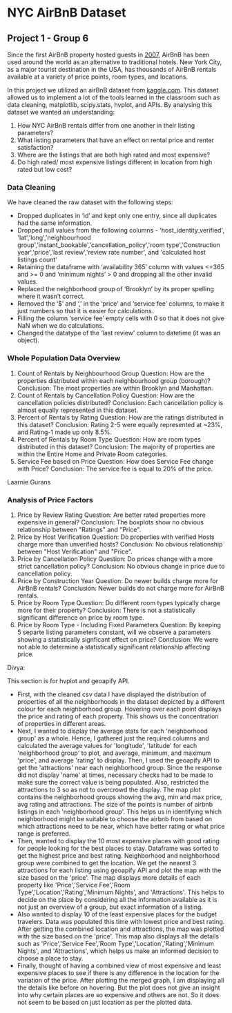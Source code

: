# NYC AirBnB Dataset
## Project 1 - Group 6

Since the first AirBnB property hosted guests in [2007](https://news.airbnb.com/about-us/#:~:text=Airbnb%20was%20born%20in%202007,every%20country%20across%20the%20globe.), AirBnB has been used around the world as an alternative to traditional hotels.  New York City, as a major tourist destination in the USA, has thousands of AirBnB rentals available at a variety of price points, room types, and locations.  

In this project we utilized an airBnB dataset from [kaggle.com](https://www.kaggle.com/datasets/arianazmoudeh/airbnbopendata). This dataset allowed us to implement a lot of the tools learned in the classroom such as data cleaning, matplotlib, scipy.stats, hvplot, and APIs.
By analysing this dataset we wanted an understanding:
  1. How NYC AirBnB rentals differ from one another in their listing parameters? 
  2. What listing parameters that have an effect on rental price and renter satisfaction?
  3. Where are the listings that are both high rated and most expensive?
  4. Do high rated/ most expensive listings different in location from high rated but low cost?
     
### Data Cleaning
We have cleaned the raw dataset with the following steps:

- Dropped duplicates in ‘id’ and kept only one entry, since all duplicates had the same information.
- Dropped null values from the following columns - 'host_identity_verified', 'lat','long','neighbourhood group','instant_bookable','cancellation_policy','room type','Construction year','price','last review','review rate number', and 'calculated host listings count'
- Retaining the dataframe with ‘availability 365’ column with values <=365 and >= 0 and ‘minimum nights’ > 0 and dropping all the other invalid values.
- Replaced the neighborhood group of ‘Brooklyn’ by its proper spelling where it wasn’t correct.
- Removed the ‘$’ and ‘,’ in the ‘price’ and ‘service fee’ columns, to make it just numbers so that it is easier for calculations.
- Filling the column ‘service fee’ empty cells with 0 so that it does not give NaN when we do calculations.
- Changed the datatype of the ‘last review’ column to datetime (it was an object).

### Whole Population Data Overview
1. Count of Rentals by Neighbourhood Group
  Question: How are the properties distributed within each neighbourhood group (borough)?
  Conclusion: The most properties are within Brooklyn and Manhattan.
2. Count of Rentals by Cancellation Policy
  Question: How are the cancellation policies distributed?
  Conclusion: Each cancellation policy is almost equally represented in this dataset.
3. Percent of Rentals by Rating
  Question: How are the ratings distributed in this dataset?
  Conclusion: Rating 2-5 were equally represented at ~23%, and Rating-1 made up only 8.5%.
4. Percent of Rentals by Room Type
  Question: How are room types distributed in this dataset?
  Conclusion: The majority of properties are within the Entire Home and Private Room categories.
5. Service Fee based on Price
  Question: How does Service Fee change with Price?
  Conclusion: The service fee is equal to 20% of the price.

Laarnie 
Gurans

### Analysis of Price Factors
1. Price by Review Rating
   Question: Are better rated properties more expensive in general?
   Conclusion: The boxplots show no obvious relationship between "Ratings" and "Price".
2. Price by Host Verification
  Question: Do properties with verified Hosts charge more than unverified hosts?
  Conclusion: No obvious relationship between "Host Verification" and "Price".
3. Price by Cancellation Policy
  Question: Do prices change with a more strict cancellation policy?
  Conclusion: No obvious change in price due to cancellation policy.
4. Price by Construction Year
  Question: Do newer builds charge more for AirBnB rentals?
  Conclusion: Newer builds do not charge more for AirBnB rentals.
5. Price by Room Type
  Question: Do different room types typically charge more for their property?
  Conclusion: There is not a statistically significant difference on price by room type.
6. Price by Room Type - Including Fixed Parameters
  Question: By keeping 5 separte listing parameters constant, will we observe a parameters showing a statistically signficant effect on price?
  Conclusion: We were not able to determine a statistically significant relationship affecting price.

Divya:

This section is for hvplot and geoapify API.
- First, with the cleaned csv data I have displayed the distribution of properties of all the neighborhoods in the dataset depicted by a different colour for each neighborhood group. Hovering over each point displays the price and rating of each property. This shows us the concentration of properties in different areas.
- Next, I wanted to display the average stats for each 'neighborhood group' as a whole. Hence, I gathered just the required columns and calculated the average values for 'longitude', 'latitude' for each 'neighborhood group' to plot, and average, minimum, and maximum 'price', and average 'rating' to display. Then, I used the geoapify API to get the 'attractions' near each neighborhood group. Since the response did not display 'name' at times, necessary checks had to be made to make sure the correct value is being populated. Also, restricted the attractions to 3 so as not to overcrowd the display. The map plot contains the neighborhood groups showing the avg, min and max price, avg rating and attractions. The size of the points is number of airbnb listings in each 'neighborhood group'. This helps us in identifying which neighborhood might be suitable to choose the airbnb from based on which attractions need to be near, which have better rating or what price range is preferred.
- Then, wanted to display the 10 most expensive places with good rating for people looking for the best places to stay. Dataframe was sorted to get the highest price and best rating. Neighborhood and neighborhood group were combined to get the location. We get the nearest 3 attractions for each listing using geoapify API and plot the map with the size based on the 'price'. The map displays more details of each property like 'Price','Service Fee','Room Type','Location','Rating','Minimum Nights', and 'Attractions'. This helps to decide on the place by considering all the information available as it is not just an overview of a group, but exact information of a listing.
- Also wanted to display 10 of the least expensive places for the budget travelers. Data was populated this time with lowest price and best rating. After getting the combined location and attractions, the map was plotted with the size based on the 'price'. This map also displays all the details such as 'Price','Service Fee','Room Type','Location','Rating','Minimum Nights', and 'Attractions', which helps us make an informed decision to choose a place to stay.
- Finally, thought of having a combined view of most expensive and least expensive places to see if there is any difference in the location for the variation of the price. After plotting the merged graph, I am displaying all the details like before on hovering. But the plot does not give an insight into why certain places are so expensive and others are not. So it does not seem to be based on just location as per the plotted data.

